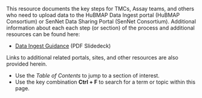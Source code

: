 This resource documents the key steps for TMCs, Assay teams, and others who need to upload data to the HuBMAP Data Ingest portal (HuBMAP Consortium) or SenNet Data Sharing Portal (SenNet Consortium).
Additional information about each each step (or section) of the process and additional resources can be found here:

- [Data Ingest Guidance](https://drive.google.com/drive/u/0/folders/1N0k_OU0sW-a0CdFwdkL_zHoneqiStwPM) (PDF Slidedeck)

Links to additional related portals, sites, and other resources are also provided herein.

[Download a "tracker" version of this list: <a href="https://docs.google.com/document/d/1NL-YxyxMAP4Oa0X7ksh0bfOIG_U3nq0-nBtARsas1SE/edit> HuBMAP Data Upload Checklist</a>]: #

[Use this tool to track your team's progress in the data submission/data ingest process.]: #

- Use the _Table of Contents_ to jump to a section of interest. <br>
- Use the key combination **Ctrl + F** to search for a term or topic within this page.
